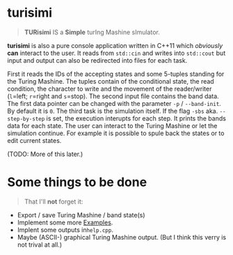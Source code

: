 turisimi
========

> **TURisimi** IS a **Simple** turIng Mashine sImulator.

**turisimi** is also a pure console application written in C++11 which *obviously* **can** interact to the user. It reads from `std::cin` and writes into `std::cout` but input and output can also be redirected into files for each task.

First it reads the IDs of the accepting states and some 5-tuples standing for the Turing Mashine. The tuples contain of the conditional state, the read condition, the character to write and the movement of the reader/writer (`l`=left; `r`=right and `s`=stop).
The second input file contains the band data. The first data pointer can be changed with the parameter `-p` / `--band-init`. By default it is `0`.
The third task is the simulation itself. If the flag `-sbs` aka. `--step-by-step` is set, the execution interupts for each step. It prints the bands data for each state. The user can interact to the Turing Mashine or let the simulation continue. For example it is possible to spule back the states or to edit current states.

(TODO: More of this later.)

Some things to be done
===

> That I'll **not** forget it:

 * Export / save Turing Mashine / band state(s)
 * Implement some more [Examples](Examples).
 * Implent some outputs in`help.cpp`.
 * Maybe (ASCII-) graphical Turing Mashine output. (But I think this verry is not trival at all.)

